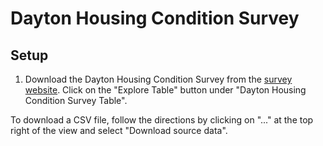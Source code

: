 # Dayton Housing Condition Survey

## Setup

1. Download the Dayton Housing Condition Survey from the [survey website](https://dayton-housing-condition-survey-daytonohio.hub.arcgis.com/).  Click on the "Explore Table" button under
"Dayton Housing Condition Survey Table".

To download a CSV file, follow the directions by clicking on "..." at the
top right of the view and select "Download source data".
